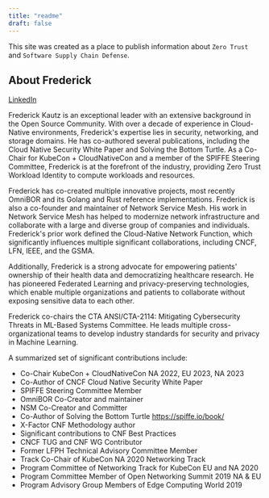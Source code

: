 ```yaml
---
title: "readme"
draft: false
---
```


This site was created as a place to publish information about `Zero Trust` and `Software Supply Chain Defense`.

## About Frederick

[LinkedIn](https://linkedin.com/in/fkautz)

Frederick Kautz is an exceptional leader with an extensive background in the Open Source Community. With over a decade of experience in Cloud-Native environments, Frederick's expertise lies in security, networking, and storage domains. He has co-authored several publications, including the Cloud Native Security White Paper and Solving the Bottom Turtle. As a Co-Chair for KubeCon + CloudNativeCon and a member of the SPIFFE Steering Committee, Frederick is at the forefront of the industry, providing Zero Trust Workload Identity to compute workloads and resources.

Frederick has co-created multiple innovative projects, most recently OmniBOR and its Golang and Rust reference implementations. Frederick is also a co-founder and maintainer of Network Service Mesh. His work in Network Service Mesh has helped to modernize network infrastructure and collaborate with a large and diverse group of companies and individuals. Frederick's prior work defined the Cloud-Native Network Function, which significantly influences multiple significant collaborations, including CNCF, LFN, IEEE, and the GSMA. 

Additionally, Frederick is a strong advocate for empowering patients' ownership of their health data and democratizing healthcare research. He has pioneered Federated Learning and privacy-preserving technologies, which enable multiple organizations and patients to collaborate without exposing sensitive data to each other.

Frederick co-chairs the CTA ANSI/CTA-2114: Mitigating Cybersecurity Threats in ML-Based Systems Committee. He leads multiple cross-organizational teams to develop industry standards for security and privacy in Machine Learning.

A summarized set of significant contributions include:

* Co-Chair KubeCon + CloudNativeCon NA 2022, EU 2023, NA 2023
* Co-Author of CNCF Cloud Native Security White Paper
* SPIFFE Steering Committee Member
* OmniBOR Co-Creator and maintainer
* NSM Co-Creator and Committer
* Co-Author of Solving the Bottom Turtle https://spiffe.io/book/
* X-Factor CNF Methodology author
* Significant contributions to CNF Best Practices
* CNCF TUG and CNF WG Contributor
* Former LFPH Technical Advisory Committee Member
* Track Co-Chair of KubeCon NA 2020 Networking Track 
* Program Committee of Networking Track for KubeCon EU and NA 2020
* Program Committee Member of Open Networking Summit 2019 NA & EU
* Program Advisory Group Members of Edge Computing World 2019
